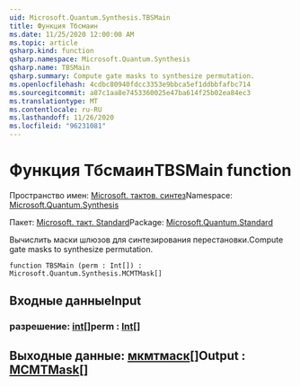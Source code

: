 ```yaml
---
uid: Microsoft.Quantum.Synthesis.TBSMain
title: Функция Тбсмаин
ms.date: 11/25/2020 12:00:00 AM
ms.topic: article
qsharp.kind: function
qsharp.namespace: Microsoft.Quantum.Synthesis
qsharp.name: TBSMain
qsharp.summary: Compute gate masks to synthesize permutation.
ms.openlocfilehash: 4cdbc80940fdcc3353e9bbca5ef1ddbbfafbc714
ms.sourcegitcommit: a87c1aa8e7453360025e47ba614f25b02ea84ec3
ms.translationtype: MT
ms.contentlocale: ru-RU
ms.lasthandoff: 11/26/2020
ms.locfileid: "96231081"
---
```

# <a name="tbsmain-function"></a><span data-ttu-id="8c45b-102">Функция Тбсмаин</span><span class="sxs-lookup"><span data-stu-id="8c45b-102">TBSMain function</span></span>

<span data-ttu-id="8c45b-103">Пространство имен: [Microsoft. тактов. синтез](xref:Microsoft.Quantum.Synthesis)</span><span class="sxs-lookup"><span data-stu-id="8c45b-103">Namespace: [Microsoft.Quantum.Synthesis](xref:Microsoft.Quantum.Synthesis)</span></span>

<span data-ttu-id="8c45b-104">Пакет: [Microsoft. такт. Standard](https://nuget.org/packages/Microsoft.Quantum.Standard)</span><span class="sxs-lookup"><span data-stu-id="8c45b-104">Package: [Microsoft.Quantum.Standard](https://nuget.org/packages/Microsoft.Quantum.Standard)</span></span>


<span data-ttu-id="8c45b-105">Вычислить маски шлюзов для синтезирования перестановки.</span><span class="sxs-lookup"><span data-stu-id="8c45b-105">Compute gate masks to synthesize permutation.</span></span>

```qsharp
function TBSMain (perm : Int[]) : Microsoft.Quantum.Synthesis.MCMTMask[]
```


## <a name="input"></a><span data-ttu-id="8c45b-106">Входные данные</span><span class="sxs-lookup"><span data-stu-id="8c45b-106">Input</span></span>

### <a name="perm--int"></a><span data-ttu-id="8c45b-107">разрешение: [int](xref:microsoft.quantum.lang-ref.int)[]</span><span class="sxs-lookup"><span data-stu-id="8c45b-107">perm : [Int](xref:microsoft.quantum.lang-ref.int)[]</span></span>





## <a name="output--mcmtmask"></a><span data-ttu-id="8c45b-108">Выходные данные: [мкмтмаск](xref:Microsoft.Quantum.Synthesis.MCMTMask)[]</span><span class="sxs-lookup"><span data-stu-id="8c45b-108">Output : [MCMTMask](xref:Microsoft.Quantum.Synthesis.MCMTMask)[]</span></span>

